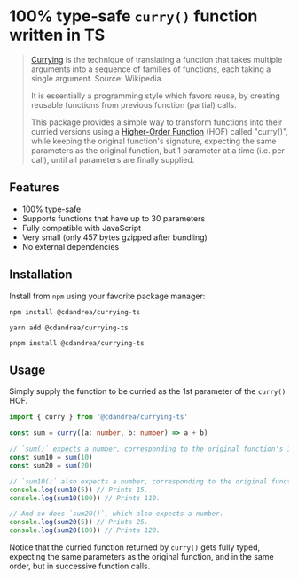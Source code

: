 # 100% type-safe `curry()` function written in TS

> [Currying](https://en.wikipedia.org/wiki/Currying) is the technique of translating a function that takes multiple arguments into a sequence of families of functions, each taking a single argument. Source: Wikipedia.
>
> It is essentially a programming style which favors reuse, by creating reusable functions from previous function (partial) calls.
>
> This package provides a simple way to transform functions into their curried versions using a [Higher-Order Function](https://en.wikipedia.org/wiki/Higher-order_function) (HOF) called "curry()", while keeping the original function's signature, expecting the same parameters as the original function, but 1 parameter at a time (i.e. per call), until all parameters are finally supplied.

## Features

- 100% type-safe
- Supports functions that have up to 30 parameters
- Fully compatible with JavaScript
- Very small (only 457 bytes gzipped after bundling)
- No external dependencies

## Installation

Install from `npm` using your favorite package manager:

```
npm install @cdandrea/currying-ts
```

```
yarn add @cdandrea/currying-ts
```

```
pnpm install @cdandrea/currying-ts
```

## Usage

Simply supply the function to be curried as the 1st parameter of the `curry()` HOF.

```ts
import { curry } from '@cdandrea/currying-ts'

const sum = curry((a: number, b: number) => a + b)

// `sum()` expects a number, corresponding to the original function's 1st parameter (`a`).
const sum10 = sum(10)
const sum20 = sum(20)

// `sum10()` also expects a number, corresponding to the original function's 2nd parameter (`b`).
console.log(sum10(5)) // Prints 15.
console.log(sum10(100)) // Prints 110.

// And so does `sum20()`, which also expects a number.
console.log(sum20(5)) // Prints 25.
console.log(sum20(100)) // Prints 120.
```

Notice that the curried function returned by `curry()` gets fully typed, expecting the same parameters as the original function, and in the same order, but in successive function calls.
